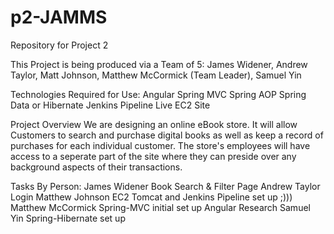 # p2-JAMMS
Repository for Project 2

This Project is being produced via a Team of 5:
  James Widener,
  Andrew Taylor,
  Matt Johnson,
  Matthew McCormick (Team Leader),
  Samuel Yin


Technologies Required for Use:
  Angular
  Spring MVC
  Spring AOP
  Spring Data or Hibernate
  Jenkins Pipeline
  Live EC2 Site
  

Project Overview
We are designing an online eBook store.
It will allow Customers to search and purchase digital books as well as keep a record of purchases for each individual customer.
The store's employees will have access to a seperate part of the site where they can preside over any background aspects of their transactions.


Tasks By Person:
James Widener
  Book Search & Filter Page
Andrew Taylor
  Login
Matthew Johnson
  EC2 Tomcat and Jenkins Pipeline set up ;))) 
Matthew McCormick
  Spring-MVC initial set up
  Angular Research
Samuel Yin
  Spring-Hibernate set up  
